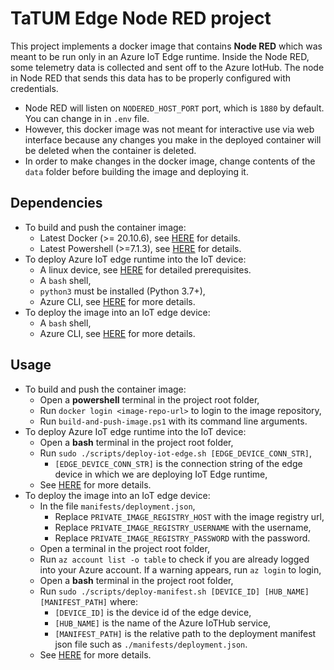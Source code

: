 # TaTUM Edge Node RED project
This project implements a docker image that contains **Node RED** which was meant to be run only in an Azure IoT Edge runtime. Inside the Node RED, some telemetry data is collected and sent off to the Azure IotHub. The node in Node RED that sends this data has to be properly configured with credentials.

* Node RED will listen on `NODERED_HOST_PORT` port, which is `1880` by default. You can change in in `.env` file.
* However, this docker image was not meant for interactive use via web interface because any changes you make in the deployed container will be deleted when the container is deleted.
* In order to make changes in the docker image, change contents of the `data` folder before building the image and deploying it.

## Dependencies
* To build and push the container image:
  * Latest Docker (>= 20.10.6), see [HERE](https://docs.docker.com/get-docker/) for details.
  * Latest Powershell (>=7.1.3), see [HERE](https://docs.microsoft.com/en-us/powershell/scripting/install/installing-powershell?view=powershell-7.1) for details.
* To deploy Azure IoT edge runtime into the IoT device:
  * A linux device, see [HERE](https://docs.microsoft.com/en-us/azure/iot-edge/how-to-install-iot-edge?view=iotedge-2018-06#prerequisites) for detailed prerequisites.
  * A `bash` shell,
  * `python3` must be installed (Python 3.7+),
  * Azure CLI, see [HERE](https://docs.microsoft.com/en-us/cli/azure/install-azure-cli) for more details.
* To deploy the image into an IoT edge device:
  * A `bash` shell,
  * Azure CLI, see [HERE](https://docs.microsoft.com/en-us/cli/azure/install-azure-cli) for more details.

## Usage
* To build and push the container image:
  * Open a **powershell** terminal in the project root folder,
  * Run `docker login <image-repo-url>` to login to the image repository,
  * Run `build-and-push-image.ps1` with its command line arguments.
* To deploy Azure IoT edge runtime into the IoT device:
  * Open a **bash** terminal in the project root folder,
  * Run `sudo ./scripts/deploy-iot-edge.sh [EDGE_DEVICE_CONN_STR]`,
    * `[EDGE_DEVICE_CONN_STR]` is the connection string of the edge device in which we are deploying IoT Edge runtime,
  * See [HERE](https://docs.microsoft.com/en-us/azure/iot-edge/how-to-install-iot-edge?view=iotedge-2018-06) for more details.
* To deploy the image into an IoT edge device:
  * In the file `manifests/deployment.json`,
    * Replace `PRIVATE_IMAGE_REGISTRY_HOST` with the image registry url,
    * Replace `PRIVATE_IMAGE_REGISTRY_USERNAME` with the username,
    * Replace `PRIVATE_IMAGE_REGISTRY_PASSWORD` with the password.
  * Open a terminal in the project root folder,
  * Run `az account list -o table` to check if you are already logged into your Azure account. If a warning appears, run `az login` to login,
  * Open a **bash** terminal in the project root folder,
  * Run `sudo ./scripts/deploy-manifest.sh [DEVICE_ID] [HUB_NAME] [MANIFEST_PATH]` where:
    * `[DEVICE_ID]` is the device id of the edge device,
    * `[HUB_NAME]` is the name of the Azure IoTHub service,
    * `[MANIFEST_PATH]` is the relative path to the deployment manifest json file such as `./manifests/deployment.json`.
  * See [HERE](https://docs.microsoft.com/en-us/azure/iot-edge/how-to-deploy-modules-cli?view=iotedge-2018-06) for more details.
